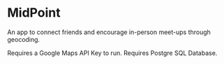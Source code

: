 # MidPoint
An app to connect friends and encourage in-person meet-ups through geocoding.

Requires a Google Maps API Key to run.
Requires Postgre SQL Database.
